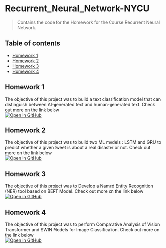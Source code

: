 # Recurrent_Neural_Network-NYCU
> Contains the code for the Homework for the Course Recurrent Neural Network.

## Table of contents
* [Homework 1](#Homework_1)
* [Homework 2](#Homework_2)
* [Homework 3](#Homework_3)
* [Homework 4](#Homework_4)

## Homework 1

The objective of this project was to build a text classification model that can distinguish between AI-generated text and human-generated text. 
Check out more on the link below <br/>
[![Open in GitHub](https://img.shields.io/badge/Open%20in-GitHub-black?logo=github)](https://github.com/Lonelypheonix/Recurrent_Neural_Network-NYCU/tree/main/Homework-1)

## Homework 2

The objective of this project was to build two ML models : LSTM and GRU to predict whether a given tweet is about a real disaster or not.
Check out more on the link below <br/>
[![Open in GitHub](https://img.shields.io/badge/Open%20in-GitHub-black?logo=github)](https://github.com/Lonelypheonix/Recurrent_Neural_Network-NYCU/tree/main/Homework-2)

## Homework 3

The objective of this project was to Develop a Named Entity Recognition (NER) tool based on BERT Model.
Check out more on the link below <br/>
[![Open in GitHub](https://img.shields.io/badge/Open%20in-GitHub-black?logo=github)](https://github.com/Lonelypheonix/Recurrent_Neural_Network-NYCU/tree/main/Homework-3)

## Homework 4

The objective of this project was to perform Comparative Analysis of Vision Transformer and SWIN Models for Image Classification.
Check out more on the link below <br/>
[![Open in GitHub](https://img.shields.io/badge/Open%20in-GitHub-black?logo=github)](https://github.com/Lonelypheonix/Recurrent_Neural_Network-NYCU/tree/main/Homework-4)

